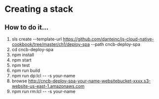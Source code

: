 # Creating a stack

## How to do it...
1. sls create --template-url https://github.com/danteinc/js-cloud-native-cookbook/tree/master/ch1/deploy-spa --path cncb-deploy-spa
2. cd cncb-deploy-spa
3. npm install
4. npm start
5. npm test
6. npm run build
7. npm run dp:lcl -- -s your-name
8. browse http://cncb-deploy-spa-your-name-websitebucket-xxxx.s3-website-us-east-1.amazonaws.com
9. npm run rm:lcl -- -s your-name

